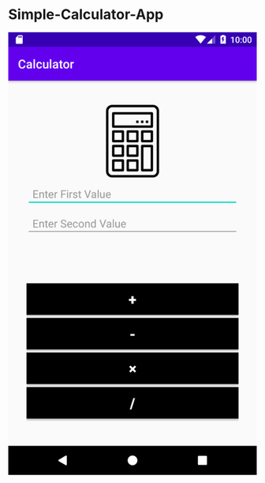 # Simple-Calculator-App
![Image of Yaktocat](https://github.com/Aarzoo75/Simple-Calculator-App/blob/master/Screen%20Short/Screenshot_1602995441.png)
